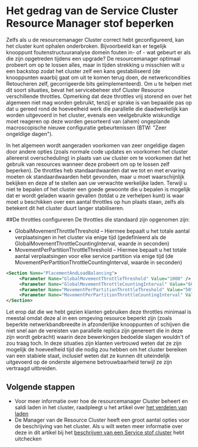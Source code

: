 <properties
   pageTitle="Beperken in de Service stof cluster resourcemanager | Microsoft Azure"
   description="Leer hoe u de opgegeven door de Service Cluster Resource Manager stof throttles configureren."
   services="service-fabric"
   documentationCenter=".net"
   authors="masnider"
   manager="timlt"
   editor=""/>

<tags
   ms.service="Service-Fabric"
   ms.devlang="dotnet"
   ms.topic="article"
   ms.tgt_pltfrm="NA"
   ms.workload="NA"
   ms.date="08/19/2016"
   ms.author="masnider"/>


# <a name="throttling-the-behavior-of-the-service-fabric-cluster-resource-manager"></a>Het gedrag van de Service Cluster Resource Manager stof beperken
Zelfs als u de resourcemanager Cluster correct hebt geconfigureerd, kan het cluster kunt ophalen onderbroken. Bijvoorbeeld kan er tegelijk knooppunt foutenstructuuranalyse domein fouten in- of - wat gebeurt er als die zijn opgetreden tijdens een upgrade? De resourcemanager optimaal probeert om op te lossen alles, maar in tijden strekking u misschien wilt u een backstop zodat het cluster zelf een kans gestabiliseerd (de knooppunten waarbij gaat om uit te komen terug doen, de netwerkcondities Retoucheren zelf, gecorrigeerde bits geïmplementeerd). Om u te helpen met dit soort situaties, bevat het servicebeheer stof Cluster Resource verschillende throttles. Opmerking dat deze throttles vrij storend en over het algemeen niet mag worden gebruikt, tenzij er sprake is van bepaalde pas op dat u gereed rond de hoeveelheid werk die parallelle die daadwerkelijk kan worden uitgevoerd in het cluster, evenals een veelgebruikte wiskundige moet reageren op deze worden gesorteerd van (ahem) ongeplande macroscopische nieuwe configuratie gebeurtenissen (BTW: "Zeer ongeldige dagen").

In het algemeen wordt aangeraden voorkomen van zeer ongeldige dagen door andere opties (zoals normale code updates en voorkomen het cluster allereerst overscheduling) in plaats van uw cluster om te voorkomen dat het gebruik van resources wanneer deze probeert om op te lossen zelf beperken). De throttles heb standaardwaarden dat we tot en met ervaring moeten ok standaardwaarden hebt gevonden, maar u moet waarschijnlijk bekijken en deze af te stellen aan uw verwachte werkelijke laden. Terwijl u niet te bepalen of het cluster een goede gewoonte die u bepalen is mogelijk dat er wordt geladen waarin gevallen (totdat u ze verhelpen kunt) is waar moet u beschikken over een aantal throttles op hun plaats staan, zelfs als betekent dit het cluster duurt langer stabiliseren.

##<a name="configuring-the-throttles"></a>De throttles configureren
De throttles die standaard zijn opgenomen zijn:

-   GlobalMovementThrottleThreshold – Hiermee bepaalt u het totale aantal verplaatsingen in het cluster via enige tijd (gedefinieerd als de GlobalMovementThrottleCountingInterval, waarde in seconden)
-   MovementPerPartitionThrottleThreshold – Hiermee bepaalt u het totale aantal verplaatsingen voor elke service partition via enige tijd (de MovementPerPartitionThrottleCountingInterval, waarde in seconden)

``` xml
<Section Name="PlacementAndLoadBalancing">
     <Parameter Name="GlobalMovementThrottleThreshold" Value="1000" />
     <Parameter Name="GlobalMovementThrottleCountingInterval" Value="600" />
     <Parameter Name="MovementPerPartitionThrottleThreshold" Value="50" />
     <Parameter Name="MovementPerPartitionThrottleCountingInterval" Value="600" />
</Section>
```

Let erop dat die we hebt gezien klanten gebruiken deze throttles minimaal is meestal omdat deze al in een omgeving resource beperkt zijn (zoals beperkte netwerkbandbreedte in afzonderlijke knooppunten of schijven die niet snel aan de vereisten van parallelle replica zijn genereert die in deze zijn wordt gebracht) waarin deze bewerkingen bedoelde slagen wouldn't of zou traag toch.  In deze situaties zijn klanten vertrouwd weten dat ze zijn mogelijk de hoeveelheid tijd die nodig zou hebben om het cluster bereiken van een stabiele staat, inclusief weten dat ze kunnen dit uiteindelijk uitgevoerd op de onderste algemene betrouwbaarheid terwijl ze zijn vertraagd uitbreiden.

## <a name="next-steps"></a>Volgende stappen
- Voor meer informatie over hoe de resourcemanager Cluster beheert en saldi laden in het cluster, raadpleegt u het artikel over [het verdelen van laden](service-fabric-cluster-resource-manager-balancing.md)
- De Manager van de Resource Cluster heeft een groot aantal opties voor de beschrijving van het cluster. Als u wilt weten meer informatie over deze in dit artikel bij het [beschrijven van een Service stof cluster](service-fabric-cluster-resource-manager-cluster-description.md) hebt uitchecken
